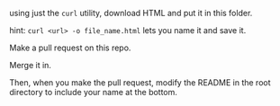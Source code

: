using just the `curl` utility, download HTML and put it in this folder.

hint: `curl <url> -o file_name.html` lets you name it and save it.

Make a pull request on this repo.

Merge it in.

Then, when you make the pull request, modify the README in the root directory to include your name at the bottom. 
